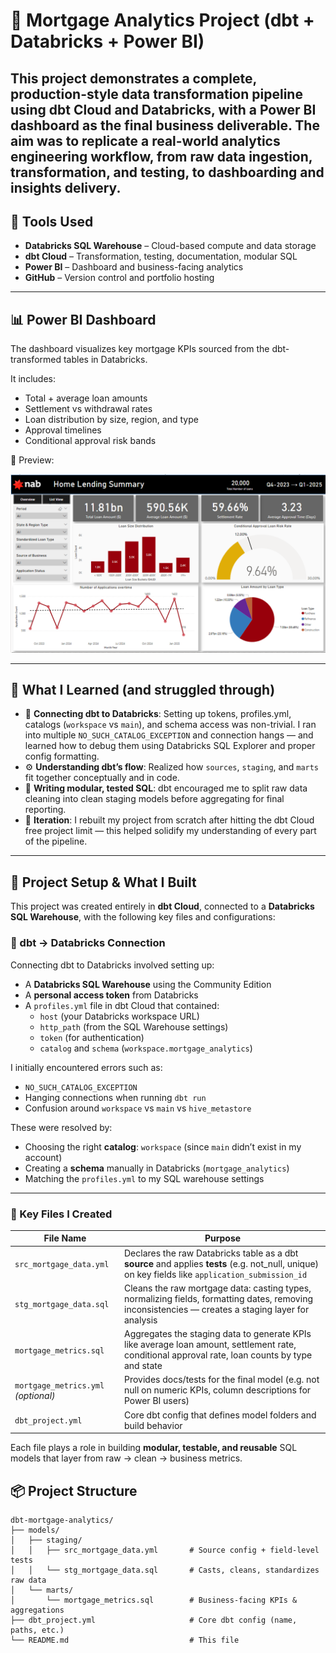 # 🏡 Mortgage Analytics Project (dbt + Databricks + Power BI)

This project demonstrates a complete, production-style data transformation pipeline using **dbt Cloud** and **Databricks**, with a Power BI dashboard as the final business deliverable. The aim was to replicate a real-world analytics engineering workflow, from raw data ingestion, transformation, and testing, to dashboarding and insights delivery. 
---

## 🚀 Tools Used

- **Databricks SQL Warehouse** – Cloud-based compute and data storage
- **dbt Cloud** – Transformation, testing, documentation, modular SQL
- **Power BI** – Dashboard and business-facing analytics
- **GitHub** – Version control and portfolio hosting

---

## 📊 Power BI Dashboard

The dashboard visualizes key mortgage KPIs sourced from the dbt-transformed tables in Databricks.

It includes:

- Total + average loan amounts
- Settlement vs withdrawal rates
- Loan distribution by size, region, and type
- Approval timelines
- Conditional approval risk bands

📸 Preview:

![Mortgage Dashboard](mortgage_dashboard.PNG)

---

## 🧠 What I Learned (and struggled through)

- 📡 **Connecting dbt to Databricks**: Setting up tokens, profiles.yml, catalogs (`workspace` vs `main`), and schema access was non-trivial. I ran into multiple `NO_SUCH_CATALOG_EXCEPTION` and connection hangs — and learned how to debug them using Databricks SQL Explorer and proper config formatting.
- ⚙️ **Understanding dbt’s flow**: Realized how `sources`, `staging`, and `marts` fit together conceptually and in code.
- 🧪 **Writing modular, tested SQL**: dbt encouraged me to split raw data cleaning into clean staging models before aggregating for final reporting.
- 🔁 **Iteration**: I rebuilt my project from scratch after hitting the dbt Cloud free project limit — this helped solidify my understanding of every part of the pipeline.

---
## 🧱 Project Setup & What I Built

This project was created entirely in **dbt Cloud**, connected to a **Databricks SQL Warehouse**, with the following key files and configurations:

### 🔌 dbt → Databricks Connection

Connecting dbt to Databricks involved setting up:

- A **Databricks SQL Warehouse** using the Community Edition
- A **personal access token** from Databricks
- A `profiles.yml` file in dbt Cloud that contained:
  - `host` (your Databricks workspace URL)
  - `http_path` (from the SQL Warehouse settings)
  - `token` (for authentication)
  - `catalog` and `schema` (`workspace.mortgage_analytics`)
  
I initially encountered errors such as:

- `NO_SUCH_CATALOG_EXCEPTION`
- Hanging connections when running `dbt run`
- Confusion around `workspace` vs `main` vs `hive_metastore`

These were resolved by:
- Choosing the right **catalog**: `workspace` (since `main` didn’t exist in my account)
- Creating a **schema** manually in Databricks (`mortgage_analytics`)
- Matching the `profiles.yml` to my SQL warehouse settings

---

### 📄 Key Files I Created

| File Name                      | Purpose                                                  |
|-------------------------------|----------------------------------------------------------|
| `src_mortgage_data.yml`       | Declares the raw Databricks table as a dbt **source** and applies **tests** (e.g. not_null, unique) on key fields like `application_submission_id` |
| `stg_mortgage_data.sql`       | Cleans the raw mortgage data: casting types, normalizing fields, formatting dates, removing inconsistencies — creates a staging layer for analysis |
| `mortgage_metrics.sql`        | Aggregates the staging data to generate KPIs like average loan amount, settlement rate, conditional approval rate, loan counts by type and state |
| `mortgage_metrics.yml` *(optional)* | Provides docs/tests for the final model (e.g. not null on numeric KPIs, column descriptions for Power BI users) |
| `dbt_project.yml`             | Core dbt config that defines model folders and build behavior |

Each file plays a role in building **modular, testable, and reusable** SQL models that layer from raw → clean → business metrics.


## 📦 Project Structure

```text
dbt-mortgage-analytics/
├── models/
│   ├── staging/
│   │   ├── src_mortgage_data.yml       # Source config + field-level tests
│   │   └── stg_mortgage_data.sql       # Casts, cleans, standardizes raw data
│   └── marts/
│       └── mortgage_metrics.sql        # Business-facing KPIs & aggregations
├── dbt_project.yml                     # Core dbt config (name, paths, etc.)
└── README.md                           # This file
